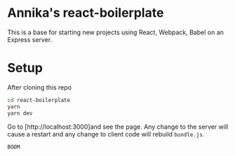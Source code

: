 # Annika's react-boilerplate

This is a base for starting new projects using React, Webpack, Babel on an Express server. 

# Setup

After cloning this repo

```sh
cd react-boilerplate 
yarn
yarn dev
```

Go to [http://localhost:3000]and see the page. Any change to the server will cause a restart and any change to client code will rebuild `bundle.js`.

`BOOM`